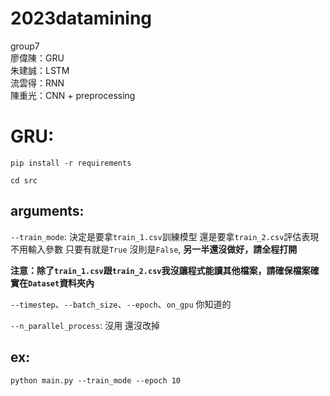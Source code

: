 # 2023datamining
group7  
廖偉陳：GRU  
朱建誠：LSTM  
流雲得：RNN  
陳重光：CNN + preprocessing  

GRU:
===
```shell
pip install -r requirements
```
```shell
cd src
```

arguments:
----------
`--train_mode`: 決定是要拿`train_1.csv`訓練模型 還是要拿`train_2.csv`評估表現
  不用輸入參數 只要有就是`True` 沒則是`False`, **另一半還沒做好，請全程打開**

**注意：除了`train_1.csv`跟`train_2.csv`我沒讓程式能讀其他檔案，請確保檔案確實在`Dataset`資料夾內**

`--timestep`、`--batch_size`、`--epoch`、`on_gpu` 你知道的

`--n_parallel_process`: 沒用 還沒改掉

ex:
---
```shell
python main.py --train_mode --epoch 10
```
